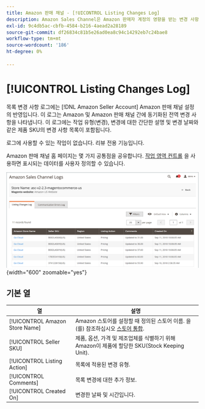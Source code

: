 ```yaml
---
title: Amazon 판매 채널 - [!UICONTROL Listing Changes Log]
description: Amazon Sales Channel은 Amazon 판매자 계정의 영향을 받는 변경 사항을 모니터링하는 데 도움이 되는 목록 변경 로그 를 제공합니다.
exl-id: 9c4db5ac-cbfb-4584-b216-4aead2a28189
source-git-commit: df26834c81b5e26ad0ea8c94c14292eb7c24bae8
workflow-type: tm+mt
source-wordcount: '186'
ht-degree: 0%

---
```


# [!UICONTROL Listing Changes Log]

목록 변경 사항 로그에는 [!DNL Amazon Seller Account] Amazon 판매 채널 설정의 반영입니다. 이 로그는 Amazon 및 Amazon 판매 채널 간에 동기화된 전역 변경 사항을 나타냅니다. 이 로그에는 작업 유형(변경), 변경에 대한 간단한 설명 및 변경 날짜와 같은 제품 SKU의 변경 사항 목록이 포함됩니다.

로그에 사용할 수 있는 작업이 없습니다. 리뷰 전용 기능입니다.

Amazon 판매 채널 홈 페이지는 몇 가지 공통점을 공유합니다. [작업 영역 컨트롤](./workspace-controls.md) 을 사용하면 표시되는 데이터를 사용자 정의할 수 있습니다.

![변경 로그 나열](assets/amazon-listing-changes-log.png){width="600" zoomable="yes"}

## 기본 열

| 열 | 설명 |
|--- |--- |
| [!UICONTROL Amazon Store Name] | Amazon 스토어를 설정할 때 정의된 스토어 이름. 을(를) 참조하십시오 [스토어 통합](./store-integration.md). |
| [!UICONTROL Seller SKU] | 제품, 옵션, 가격 및 제조업체를 식별하기 위해 Amazon이 제품에 할당한 SKU(Stock Keeping Unit). |
| [!UICONTROL Listing Action] | 목록에 적용된 변경 유형. |
| [!UICONTROL Comments] | 목록 변경에 대한 추가 정보. |
| [!UICONTROL Created On] | 변경한 날짜 및 시간입니다. |
